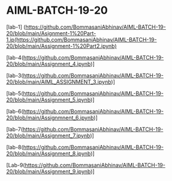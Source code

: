 # AIML-BATCH-19-20
[lab-1] (https://github.com/BommasaniAbhinav/AIML-BATCH-19-20/blob/main/Asignment-1%20Part-1.ip(https://github.com/BommasaniAbhinav/AIML-BATCH-19-20/blob/main/Assignment-1%20Part2.ipynb)

[lab-4(https://github.com/BommasaniAbhinav/AIML-BATCH-19-20/blob/main/Assignment_4.ipynb)]

[lab-3(https://github.com/BommasaniAbhinav/AIML-BATCH-19-20/blob/main/AIML_ASSIGNMENT_3.ipynb)]

[lab-5(https://github.com/BommasaniAbhinav/AIML-BATCH-19-20/blob/main/Assignment_5.ipynb)]

[lab-6(https://github.com/BommasaniAbhinav/AIML-BATCH-19-20/blob/main/Assignmnent_6.ipynb)]

[lab-7(https://github.com/BommasaniAbhinav/AIML-BATCH-19-20/blob/main/Assignment_7.ipynb)]

[lab-8(https://github.com/BommasaniAbhinav/AIML-BATCH-19-20/blob/main/Assignment_8.ipynb)]

[Lab-9(https://github.com/BommasaniAbhinav/AIML-BATCH-19-20/blob/main/Assignment_9.ipynb)]

